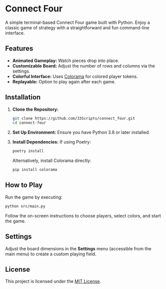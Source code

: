 # Connect Four

A simple terminal-based Connect Four game built with Python. Enjoy a classic game of strategy with a straightforward and fun command-line interface.

## Features

- **Animated Gameplay:** Watch pieces drop into place.
- **Customizable Board:** Adjust the number of rows and columns via the settings.
- **Colorful Interface:** Uses [Colorama](https://pypi.org/project/colorama/) for colored player tokens.
- **Replayable:** Option to play again after each game.

## Installation

1. **Clone the Repository:**
   ```bash
   git clone https://github.com/33Scripts/connect_four.git
   cd connect-four
   ```

2. **Set Up Environment:**
   Ensure you have Python 3.8 or later installed.

3. **Install Dependencies:**
   If using Poetry:
   ```bash
   poetry install
   ```
   Alternatively, install Colorama directly:
   ```bash
   pip install colorama
   ```

## How to Play

Run the game by executing:
```bash
python src/main.py
```
Follow the on-screen instructions to choose players, select colors, and start the game.

## Settings

Adjust the board dimensions in the **Settings** menu (accessible from the main menu) to create a custom playing field.

## License

This project is licensed under the [MIT License](LICENSE).

